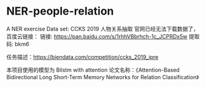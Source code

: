 # NER-people-relation
A NER exercise
Data set: CCKS 2019 人物关系抽取
官网已经无法下载数据了，百度云链接：
链接: https://pan.baidu.com/s/1rhhVBbrhch-1c_JCPRDx5w 提取码: bkm6 

任务描述：https://biendata.com/competition/ccks_2019_ipre

本项目使用的模型为 Bilstm with attention 论文名称：《Attention-Based Bidirectional Long Short-Term Memory Networks for Relation Classification》

